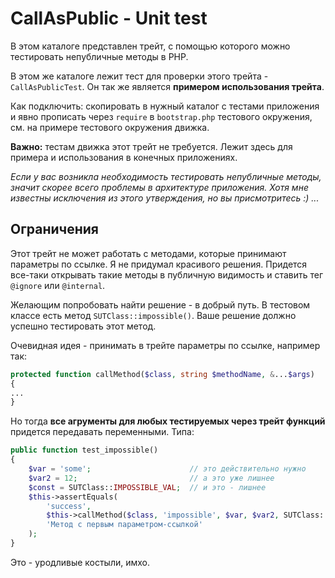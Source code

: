 # CallAsPublic - Unit test

В этом каталоге представлен трейт, с помощью которого можно тестировать непубличные методы в PHP.

В этом же каталоге лежит тест для проверки этого трейта - `CallAsPublicTest`. Он так же является **примером использования трейта**.

Как подключить: скопировать в нужный каталог с тестами приложения и явно прописать через `require` в `bootstrap.php` тестового окружения, см. на примере тестового окружения движка.

**Важно:** тестам движка этот трейт не требуется. Лежит здесь для примера и использования в конечных приложениях.

*Если у вас возникла необходимость тестировать непубличные методы, значит скорее всего проблемы в архитектуре приложения. Хотя мне известны исключения из этого утверждения, но вы присмотритесь :) ...*

## Ограничения

Этот трейт не может работать с методами, которые принимают параметры по ссылке. Я не придумал красивого решения. Придется все-таки открывать такие методы в публичную видимость и ставить тег `@ignore` или `@internal`.

Желающим попробовать найти решение - в добрый путь. В тестовом классе есть метод `SUTClass::impossible()`. Ваше решение должно успешно тестировать этот метод.

Очевидная идея - принимать в трейте параметры по ссылке, например так:

```PHP
protected function callMethod($class, string $methodName, &...$args)
{
...
}
```

Но тогда **все агрументы для любых тестируемых через трейт функций** придется передавать переменными. Типа:

```PHP
public function test_impossible()
{
    $var = 'some';                      // это действительно нужно
    $var2 = 12;                         // а это уже лишнее
    $const = SUTClass::IMPOSSIBLE_VAL;  // и это - лишнее
    $this->assertEquals(
        'success',
        $this->callMethod($class, 'impossible', $var, $var2, SUTClass::IMPOSSIBLE_VAL),
        'Метод с первым параметром-ссылкой'
    );
}
```

Это - уродливые костыли, имхо.
